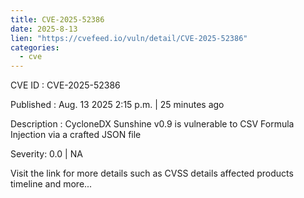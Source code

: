 ```yaml
--- 
title: CVE-2025-52386
date: 2025-8-13
lien: "https://cvefeed.io/vuln/detail/CVE-2025-52386"
categories:
  - cve
---
```


CVE ID : CVE-2025-52386

Published :  Aug. 13
2025
2:15 p.m. | 25 minutes ago

Description : CycloneDX Sunshine v0.9 is vulnerable to CSV Formula Injection via a crafted JSON file

Severity: 0.0 | NA

Visit the link for more details
such as CVSS details
affected products
timeline
and more...
